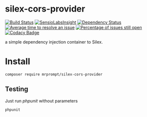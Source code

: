 # silex-cors-provider 
[![Build Status](https://travis-ci.org/mrprompt/silex-cors-provider.png)](https://travis-ci.org/mrprompt/silex-cors-provider) 
[![SensioLabsInsight](https://insight.sensiolabs.com/projects/7b8ed0fc-2f5a-4e6f-84fd-030430a3482e/mini.png)](https://insight.sensiolabs.com/projects/7b8ed0fc-2f5a-4e6f-84fd-030430a3482e)
[![Dependency Status](https://www.versioneye.com/user/projects/55ddde652383e9002500006d/badge.svg?style=flat)](https://www.versioneye.com/user/projects/55ddde652383e9002500006d)
[![Average time to resolve an issue](http://isitmaintained.com/badge/resolution/mrprompt/silex-cors-provider.svg)](http://isitmaintained.com/project/mrprompt/silex-cors-provider "Average time to resolve an issue")
[![Percentage of issues still open](http://isitmaintained.com/badge/open/mrprompt/silex-cors-provider.svg)](http://isitmaintained.com/project/mrprompt/silex-cors-provider "Percentage of issues still open")
[![Codacy Badge](https://api.codacy.com/project/badge/grade/86d167f3a142416283f9f66240dc2f2f)](https://www.codacy.com/app/mrprompt/silex-cors-provider)

a simple dependency injection container to Silex.

# Install

```
composer require mrprompt/silex-cors-provider
```

## Testing

Just run *phpunit* without parameters

```
phpunit
```
